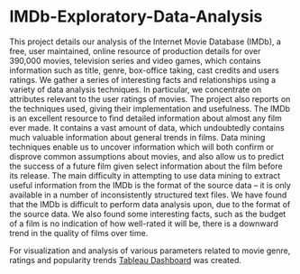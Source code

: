 # IMDb-Exploratory-Data-Analysis

This project details our analysis of the Internet Movie Database (IMDb), a free, user maintained, online resource of production details for over 390,000 movies, television series and video games, which contains information such as title, genre, box-office taking, cast credits and users ratings. We gather a series of interesting facts and relationships using a variety of data analysis techniques. In particular, we concentrate on attributes relevant to the user ratings of movies. The project also reports on the techniques used, giving their implementation and usefulness.
The IMDb is an excellent resource to find detailed information about almost any film ever made. It contains a vast amount of data, which undoubtedly contains much valuable information about general trends in films. Data mining techniques enable us to uncover information which will both confirm or disprove common assumptions about movies, and also allow us to predict the success of a future film given select information about the film before its release. The main difficulty in attempting to use data mining to extract useful information from the IMDb is the format of the source
data – it is only available in a number of inconsistently structured text files. We have found that the IMDb is difficult to perform data analysis upon, due to the format of the source data. We also found some interesting facts, such as the budget of a film is no indication of how well-rated it will be, there is a downward trend in the quality of films over time.

For visualization and analysis of various parameters related to movie genre, ratings and popularity trends [Tableau Dashboard](https://public.tableau.com/app/profile/sushant.batra/viz/IMDb_Movies_Dashboard/IMDbDashboard) was created.
